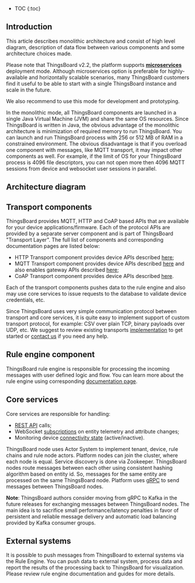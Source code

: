 
* TOC
{:toc}

## Introduction

This article describes monolithic architecture and consist of high level diagram, 
description of data flow between various components and some architecture choices made.   

Please note that ThingsBoard v2.2, the platform supports [**microservices**](/docs/{{docsPrefix}}reference/msa/) deployment mode.
Although microservices option is preferable for highly-available and horizontally scalable scenarios, 
many ThingsBoard customers find it useful to be able to start with a single ThingsBoard instance and scale in the future. 

We also recommend to use this mode for development and prototyping. 

In the monolithic mode, all ThingsBoard components are launched in a single Java Virtual Machine (JVM) and share the same OS resources.
Since ThingsBoard is written in Java, the obvious advantage of the monolithic architecture is minimization of required memory to run ThingsBoard. 
You can launch and run ThingsBoard process with 256 or 512 MB of RAM in a constrained environment. 
The obvious disadvantage is that if you overload one component with messages, like MQTT transport, it may impact other components as well. 
For example, if the limit of OS for your ThingsBoard process is 4096 file descriptors, 
you can not open more then 4096 MQTT sessions from device and websocket user sessions in parallel.

## Architecture diagram

 <object width="80%" data="/images/reference/mono-architecture.svg"></object> 

## Transport components

ThingsBoard provides MQTT, HTTP and CoAP based APIs that are available for your device applications/firmware. 
Each of the protocol APIs are provided by a separate server component and is part of ThingsBoard "Transport Layer". 
The full list of components and corresponding documentation pages are listed below:

* HTTP Transport component provides device APIs described [here](/docs/{{docsPrefix}}reference/http-api/); 
* MQTT Transport component provides device APIs described [here](/docs/{{docsPrefix}}reference/mqtt-api/)
and also enables gateway APIs described [here](/docs/{{docsPrefix}}reference/gateway-mqtt-api/);
* CoAP Transport component provides device APIs described [here](/docs/{{docsPrefix}}reference/coap-api/).

Each of the transport components pushes data to the rule engine and also may use core services to issue requests to the database to validate device credentials, etc. 
 
Since ThingsBoard uses very simple communication protocol between transport and core services, 
it is quite easy to implement support of custom transport protocol, for example: CSV over plain TCP, binary payloads over UDP, etc.
We suggest to review existing transports [implementation](https://github.com/thingsboard/thingsboard/tree/master/common/transport/mqtt) to get started or [contact us](/docs/contact-us/) if you need any help.

## Rule engine component

ThingsBoard rule engine is responsible for processing the incoming messages with user defined logic and flow. 
You can learn more about the rule engine using corresponding [documentation page](/docs/{{docsPrefix}}user-guide/rule-engine-2-0/overview/).

## Core services

Core services are responsible for handling:
 
 * [REST API](/docs/{{docsPrefix}}reference/rest-api/) calls;
 * WebSocket [subscriptions](/docs/{{docsPrefix}}user-guide/telemetry/#websocket-api) on entity telemetry and attribute changes;
 * Monitoring device [connectivity state](/docs/{{docsPrefix}}user-guide/device-connectivity-status/) (active/inactive).
 
ThingsBoard node uses Actor System to implement tenant, device, rule chains and rule node actors. 
Platform nodes can join the cluster, where each node is equal. Service discovery is done via Zookeeper. 
ThingsBoard nodes route messages between each other using consistent hashing algorithm based on entity id. 
So, messages for the same entity are processed on the same ThingsBoard node. Platform uses [gRPC](https://grpc.io/) to send messages between ThingsBoard nodes.

**Note**: ThingsBoard authors consider moving from gRPC to Kafka in the future releases for exchanging messages between ThingsBoard nodes. 
The main idea is to sacrifice small performance/latency penalties in favor of persistent and reliable message delivery and automatic load balancing provided by Kafka consumer groups. 

## External systems

It is possible to push messages from ThingsBoard to external systems via the Rule Engine. 
You can push data to external system, process data and report the results of the processing back to ThingsBoard for visualization.
Please review rule engine documentation and guides for more details.
  
